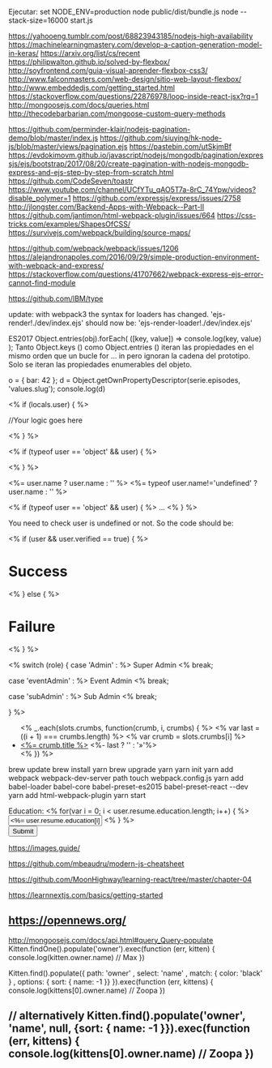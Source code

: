 Ejecutar: set NODE_ENV=production node public/dist/bundle.js
node --stack-size=16000 start.js

https://yahooeng.tumblr.com/post/68823943185/nodejs-high-availability
https://machinelearningmastery.com/develop-a-caption-generation-model-in-keras/
https://arxiv.org/list/cs/recent
https://philipwalton.github.io/solved-by-flexbox/
http://soyfrontend.com/guia-visual-aprender-flexbox-css3/
http://www.falconmasters.com/web-design/sitio-web-layout-flexbox/
http://www.embeddedjs.com/getting_started.html
https://stackoverflow.com/questions/22876978/loop-inside-react-jsx?rq=1
http://mongoosejs.com/docs/queries.html
http://thecodebarbarian.com/mongoose-custom-query-methods

https://github.com/perminder-klair/nodejs-pagination-demo/blob/master/index.js
https://github.com/siuying/hk-node-js/blob/master/views/pagination.ejs
https://pastebin.com/utSkjmBf
https://evdokimovm.github.io/javascript/nodejs/mongodb/pagination/expressjs/ejs/bootstrap/2017/08/20/create-pagination-with-nodejs-mongodb-express-and-ejs-step-by-step-from-scratch.html
https://github.com/CodeSeven/toastr
https://www.youtube.com/channel/UCfYTu_qAO5T7a-8rC_74Ypw/videos?disable_polymer=1
https://github.com/expressjs/express/issues/2758
http://jlongster.com/Backend-Apps-with-Webpack--Part-II
https://github.com/jantimon/html-webpack-plugin/issues/664
https://css-tricks.com/examples/ShapesOfCSS/
https://survivejs.com/webpack/building/source-maps/

https://github.com/webpack/webpack/issues/1206
https://alejandronapoles.com/2016/09/29/simple-production-environment-with-webpack-and-express/
https://stackoverflow.com/questions/41707662/webpack-express-ejs-error-cannot-find-module


https://github.com/IBM/type


update: with webpack3 the syntax for loaders has changed. 'ejs-render!./dev/index.ejs' should now be: 'ejs-render-loader!./dev/index.ejs'

ES2017
Object.entries(obj).forEach(
    ([key, value]) => console.log(key, value)
);
Tanto Object.keys () como Object.entries () iteran las propiedades en el mismo orden que un bucle for ... in
pero ignoran la cadena del prototipo. Solo se iteran las propiedades enumerables del objeto.

o = { bar: 42 };
d = Object.getOwnPropertyDescriptor(serie.episodes, 'values.slug');
console.log(d)

<% if (locals.user) { %>

  //Your logic goes here

<% } %>

<% if (typeof user == 'object' && user) { %>

<% } %>

<%= user.name ? user.name : '' %>
<%= typeof user.name!='undefined' ? user.name : '' %>

<% if (typeof user == 'object' && user) { %>
...
<% } %>

You need to check user is undefined or not. So the code should be:

<% if (user && user.verified == true) { %>
  <h1> Success </h1>
<% } else { %>
  <h1> Failure </h1>
<% } %>


<% switch (role) {
case 'Admin' : %>
        Super Admin
        <% break;

case 'eventAdmin' : %>
        Event Admin
        <% break;

case 'subAdmin' : %>
        Sub Admin
        <% break;

} %>

<ul class="breadcrumb">
      <% _.each(slots.crumbs, function(crumb, i, crumbs) { %>
        <% var last = ((i + 1) === crumbs.length) %>
        <% var crumb = slots.crumbs[i] %>
        <li class="<%= last ? 'active' : '' %>">
          <a href="<%= crumb.href %>"><%= crumb.title %></a>
            <%- last ? '' : '<span class="divider">&raquo;</span>'%>
        </li>
      <% }) %>
    </ul>


brew update
brew install yarn
brew upgrade yarn
yarn init
yarn add webpack webpack-dev-server path
touch webpack.config.js
yarn add babel-loader babel-core babel-preset-es2015 babel-preset-react --dev
yarn add html-webpack-plugin
yarn start



<form role="form" method="post">
  <div class="form-group">
    <label for="education">Education:</label>
    <% for(var i = 0; i < user.resume.education.length; i++) { %>
    <input type="text" class="form-control" name="education" id="education" value="<%= user.resume.education[i] %>">
    <% } %>
  </div>
  <button type="submit" class="btn btn-primary">Submit</button>
</form>



https://images.guide/

https://github.com/mbeaudru/modern-js-cheatsheet

https://github.com/MoonHighway/learning-react/tree/master/chapter-04

https://learnnextjs.com/basics/getting-started

https://opennews.org/
---------
http://mongoosejs.com/docs/api.html#query_Query-populate
Kitten.findOne().populate('owner').exec(function (err, kitten) {
  console.log(kitten.owner.name) // Max
})

Kitten.find().populate({
    path: 'owner'
  , select: 'name'
  , match: { color: 'black' }
  , options: { sort: { name: -1 }}
}).exec(function (err, kittens) {
  console.log(kittens[0].owner.name) // Zoopa
})

// alternatively
Kitten.find().populate('owner', 'name', null, {sort: { name: -1 }}).exec(function (err, kittens) {
  console.log(kittens[0].owner.name) // Zoopa
})
----------
